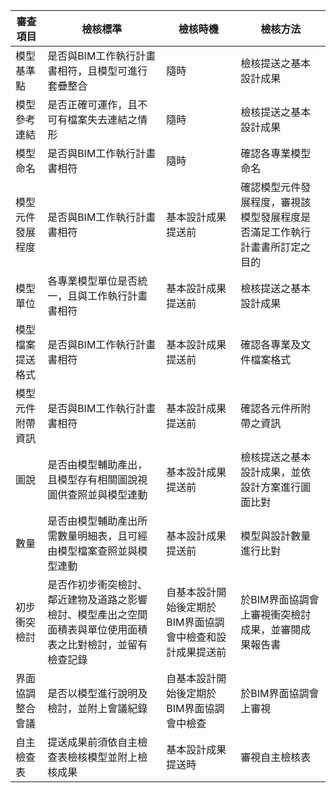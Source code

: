 |審查項目|檢核標準|檢核時機|檢核方法|
|---|---|---|---|
|模型基準點|是否與BIM工作執行計畫書相符，且模型可進行套疊整合|隨時|檢核提送之基本設計成果|
|模型參考連結|是否正確可運作，且不可有檔案失去連結之情形|隨時|檢核提送之基本設計成果|
|模型命名|是否與BIM工作執行計畫書相符|隨時|確認各專業模型命名|
|模型元件發展程度|是否與BIM工作執行計畫書相符|基本設計成果提送前|確認模型元件發展程度，審視該模型發展程度是否滿足工作執行計畫書所訂定之目的|
|模型單位|各專業模型單位是否統一，且與工作執行計畫書相符|基本設計成果提送前|檢核提送之基本設計成果|
|模型檔案提送格式|是否與BIM工作執行計畫書相符|基本設計成果提送前|確認各專業及文件檔案格式|
|模型元件附帶資訊|是否與BIM工作執行計畫書相符|基本設計成果提送前|確認各元件所附帶之資訊|
|圖說|是否由模型輔助產出，且模型存有相關圖說視圖供查照並與模型連動|基本設計成果提送前|檢核提送之基本設計成果，並依設計方案進行圖面比對|
|數量|是否由模型輔助產出所需數量明細表，且可經由模型檔案查照並與模型連動|基本設計成果提送前|模型與設計數量進行比對|
|初步衝突檢討|是否作初步衝突檢討、鄰近建物及道路之影響檢討、模型產出之空間面積表與單位使用面積表之比對檢討，並留有檢查記錄|自基本設計開始後定期於BIM界面協調會中檢查和設計成果提送前|於BIM界面協調會上審視衝突檢討成果，並審閱成果報告書|
|界面協調整合會議|是否以模型進行說明及檢討，並附上會議紀錄|自基本設計開始後定期於BIM界面協調會中檢查|於BIM界面協調會上審視|
|自主檢查表|提送成果前須依自主檢查表檢核模型並附上檢核成果|基本設計成果提送時|審視自主檢核表|
